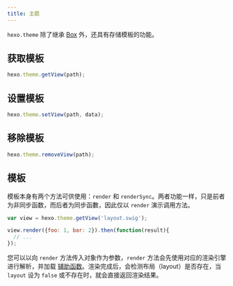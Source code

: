 ```yaml
---
title: 主题
---
```

`hexo.theme` 除了继承 [Box](box.html) 外，还具有存储模板的功能。

## 获取模板

``` js
hexo.theme.getView(path);
```

## 设置模板

``` js
hexo.theme.setView(path, data);
```

## 移除模板

``` js
hexo.theme.removeView(path);
```

## 模板

模板本身有两个方法可供使用：`render` 和 `renderSync`。两者功能一样，只是前者为非同步函数，而后者为同步函數，因此仅以 `render` 演示调用方法。

``` js
var view = hexo.theme.getView('layout.swig');

view.render({foo: 1, bar: 2}).then(function(result){
  // ...
});
```

您可以以向 `render` 方法传入对象作为参数，`render` 方法会先使用对应的渲染引擎进行解析，并加载 [辅助函数](helper.html)。渲染完成后，会检测布局（layout）是否存在，当 `layout` 设为 `false` 或不存在时，就会直接返回渲染结果。